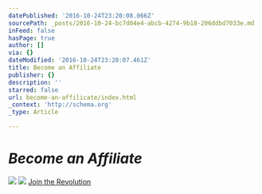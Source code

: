```yaml
---
datePublished: '2016-10-24T23:20:08.066Z'
sourcePath: _posts/2016-10-24-bc7d04e4-abcb-4274-9b18-206ddbd7033e.md
inFeed: false
hasPage: true
author: []
via: {}
dateModified: '2016-10-24T23:20:07.461Z'
title: Become an Affiliate
publisher: {}
description: ''
starred: false
url: become-an-affilicate/index.html
_context: 'http://schema.org'
_type: Article

---
```

# _**Become an Affiliate**_
![](https://the-grid-user-content.s3-us-west-2.amazonaws.com/41ff68a3-1714-45c2-804d-3ee224815551.jpg)
![](https://the-grid-user-content.s3-us-west-2.amazonaws.com/59b52378-c15a-4285-93a4-598f9e4e4628.jpg)
[Join the Revolution][0]

[0]: https://goldenhairnation-com.3dcartstores.com/affiliateinfo.asp